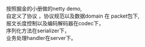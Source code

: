 按照掘金的小册做的netty demo,  
自定义了协议 ，协议规范以及数据domain 在 packet包下,  
报文长度控制以及编码解码器在codec下，  
序列化方法在serializer下，  
业务处理handler在server下。